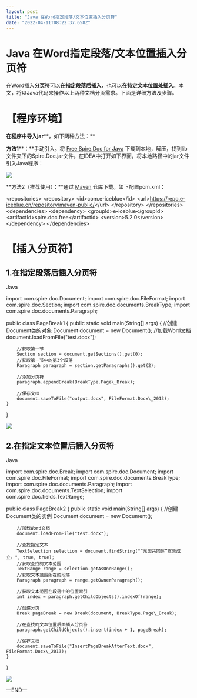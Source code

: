 ```yaml
---
layout: post
title: "Java 在Word指定段落/文本位置插入分页符"
date: "2022-04-11T08:22:37.658Z"
---
```

Java 在Word指定段落/文本位置插入分页符
========================

在Word插入**分页符**可以**在指定段落后插入**，也可以**在特定文本位置处插入**。本文，将以Java代码来操作以上两种文档分页需求。下面是详细方法及步骤。

【程序环境】
======

**在程序中导入jar****，如下两种方法：**

**方法1****：**手动引入。将 [Free Spire.Doc for Java](https://www.e-iceblue.cn/Introduce/Free-Spire-Doc-JAVA.html) 下载到本地，解压，找到lib文件夹下的Spire.Doc.jar文件。在IDEA中打开如下界面，将本地路径中的jar文件引入Java程序：

![](https://img2022.cnblogs.com/blog/706090/202204/706090-20220411143058745-213559005.png)

**方法2（推荐使用）：**通过 [Maven](http://repo.e-iceblue.cn/#browse/browse:maven-public) 仓库下载。如下配置pom.xml：

<repositories\>
        <repository\>
            <id\>com.e-iceblue</id\>
            <url\>https://repo.e-iceblue.cn/repository/maven-public/</url\>
        </repository\>
    </repositories\>
<dependencies\>
    <dependency\>
        <groupId\>e-iceblue</groupId\>
        <artifactId\>spire.doc.free</artifactId\>
        <version\>5.2.0</version\>
    </dependency\>
</dependencies\>

【插入分页符】
=======

1.在指定**段落**后插入分页符
-----------------

Java

import com.spire.doc.Document;
import com.spire.doc.FileFormat;
import com.spire.doc.Section;
import com.spire.doc.documents.BreakType;
import com.spire.doc.documents.Paragraph;

public class PageBreak1 {
    public static void main(String\[\] args) {
        //创建Document类的对象
        Document document = new Document();
        //加载Word文档
        document.loadFromFile("test.docx");

        //获取第一节
        Section section = document.getSections().get(0);
        //获取第一节中的第3个段落
        Paragraph paragraph = section.getParagraphs().get(2);

        //添加分页符
        paragraph.appendBreak(BreakType.Page\_Break);

        //保存文档
        document.saveToFile("output.docx", FileFormat.Docx\_2013);
    }
}

![](https://img2022.cnblogs.com/blog/706090/202204/706090-20220411143902879-2095761260.png)

2.在指定**文本位置**后插入分页符
-------------------

Java

import com.spire.doc.Break;
import com.spire.doc.Document;
import com.spire.doc.FileFormat;
import com.spire.doc.documents.BreakType;
import com.spire.doc.documents.Paragraph;
import com.spire.doc.documents.TextSelection;
import com.spire.doc.fields.TextRange;

public class PageBreak2 {
    public static void main(String\[\] args) {
        //创建Document类的实例
        Document document = new Document();

        //加载Word文档
        document.loadFromFile("test.docx");

        //查找指定文本
        TextSelection selection = document.findString("“东盟共同体”宣告成立。", true, true);
        //获取查找的文本范围
        TextRange range = selection.getAsOneRange();
        //获取文本范围所在的段落
        Paragraph paragraph = range.getOwnerParagraph();

        //获取文本范围在段落中的位置索引
        int index = paragraph.getChildObjects().indexOf(range);

        //创建分页
        Break pageBreak = new Break(document, BreakType.Page\_Break);

        //在查找的文本位置后面插入分页符
        paragraph.getChildObjects().insert(index + 1, pageBreak);

        //保存文档
        document.saveToFile("InsertPageBreakAfterText.docx", FileFormat.Docx\_2013);
    }
}

![](https://img2022.cnblogs.com/blog/706090/202204/706090-20220411144149739-528617308.png)

—END—
